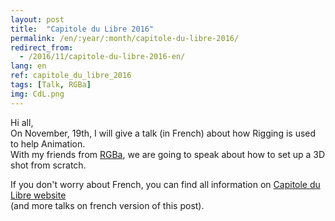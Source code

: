 ```yaml
---
layout: post
title:  "Capitole du Libre 2016"
permalink: /en/:year/:month/capitole-du-libre-2016/
redirect_from:
  - /2016/11/capitole-du-libre-2016-en/
lang: en
ref: capitole_du_libre_2016
tags: [Talk, RGBa]
img: CdL.png
---
```


Hi all,  
On November, 19th, I will give a talk (in French) about how Rigging is used to help Animation.  
With my friends from [RGBa][2], we are going to speak about how to set up a 3D shot from scratch.

If you don't worry about French, you can find all information on [Capitole du Libre website][1]  
(and more talks on french version of this post).


[1]: https://2016.capitoledulibre.org
[2]: http://RGBa.fr
